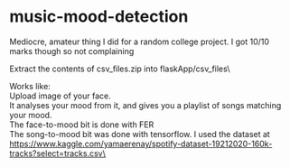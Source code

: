 # music-mood-detection
Mediocre, amateur thing I did for a random college project. I got 10/10 marks though so not complaining

Extract the contents of csv_files.zip into flaskApp/csv_files\


Works like:\
Upload image of your face.\
It analyses your mood from it, and gives you a playlist of songs matching your mood.\
The face-to-mood bit is done with FER\
The song-to-mood bit was done with tensorflow. I used the dataset at https://www.kaggle.com/yamaerenay/spotify-dataset-19212020-160k-tracks?select=tracks.csv\

